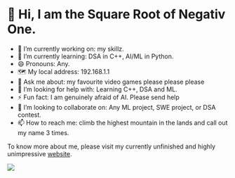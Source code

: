 # 👋 Hi, I am the Square Root of Negativ One.

- 🔭 I’m currently working on: my skillz.
- 🌱 I’m currently learning: DSA in C++, AI/ML in Python.
- 😄 Pronouns: Any.
- 🗺️ My local address: 192.168.1.1
- 💬 Ask me about: my favourite video games please please please
- 🤔 I’m looking for help with: Learning C++, DSA and ML.
- ⚡ Fun fact: I am genuinely afraid of AI. Please send help
- 👯 I’m looking to collaborate on: Any ML project, SWE project, or DSA contest.
- 📫 How to reach me: climb the highest mountain in the lands and call out my name 3 times.

To know more about me, please visit my currently unfinished and highly unimpressive <a href="https://sqrtnegativone.github.io/">website</a>.
  
![](https://komarev.com/ghpvc/?username=SqrtNegativOne&color=brightgreen)

<!-- https://rahuldkjain.github.io/gh-profile-readme-generator/ -->
